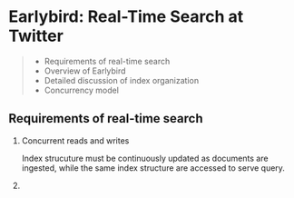 # Earlybird: Real-Time Search at Twitter

> * Requirements of real-time search
> * Overview of Earlybird
> * Detailed discussion of index organization
> * Concurrency model

## Requirements of real-time search

1. Concurrent reads and writes

   Index strucuture must be continuously updated as documents are ingested,
   while the same index structure are accessed to serve query.

2. 
